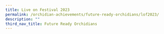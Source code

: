 ```yaml
---
title: Live on Festival 2023
permalink: /orchidian-achievements/future-ready-orchidians/lof2023/
description: ""
third_nav_title: Future Ready Orchidians
---
```

